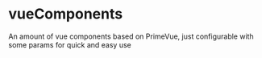 # vueComponents
An amount of vue components based on PrimeVue, just configurable with some params for quick and easy use
